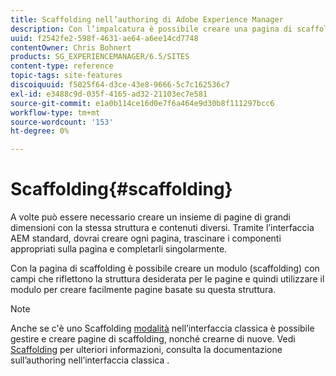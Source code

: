 ```yaml
---
title: Scaffolding nell’authoring di Adobe Experience Manager
description: Con l’impalcatura è possibile creare una pagina di scaffolding con campi che riflettono la struttura desiderata per le pagine e quindi utilizzare questo modulo per creare pagine basate su questa struttura.
uuid: f2542fe2-598f-4631-ae64-a6ee14cd7748
contentOwner: Chris Bohnert
products: SG_EXPERIENCEMANAGER/6.5/SITES
content-type: reference
topic-tags: site-features
discoiquuid: f5025f64-d3ce-43e8-9666-5c7c162536c7
exl-id: e3488c9d-035f-4165-ad32-21103ec7e581
source-git-commit: e1a0b114ce16d0e7f6a464e9d30b8f111297bcc6
workflow-type: tm+mt
source-wordcount: '153'
ht-degree: 0%

---
```


# Scaffolding{#scaffolding}

A volte può essere necessario creare un insieme di pagine di grandi dimensioni con la stessa struttura e contenuti diversi. Tramite l’interfaccia AEM standard, dovrai creare ogni pagina, trascinare i componenti appropriati sulla pagina e completarli singolarmente.

Con la pagina di scaffolding è possibile creare un modulo (scaffolding) con campi che riflettono la struttura desiderata per le pagine e quindi utilizzare il modulo per creare facilmente pagine basate su questa struttura.

>[!NOTE]
>
>Anche se c&#39;è uno Scaffolding [modalità](/help/sites-authoring/author-environment-tools.md#page-modes) nell’interfaccia classica è possibile gestire e creare pagine di scaffolding, nonché crearne di nuove. Vedi [Scaffolding](/help/sites-classic-ui-authoring/classic-feature-scaffolding.md) per ulteriori informazioni, consulta la documentazione sull’authoring nell’interfaccia classica .
